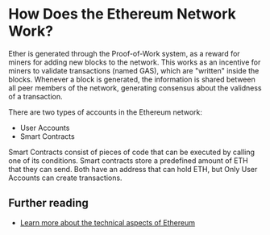 # How Does the Ethereum Network Work?

Ether is generated through the Proof-of-Work system, as a reward for miners for adding new blocks to the network. This works as an incentive for miners to validate transactions (named GAS), which are "written" inside the blocks. Whenever a block is generated, the information is shared between all peer members of the network, generating consensus about the validness of a transaction. 

There are two types of accounts in the Ethereum network: 
- User Accounts
- Smart Contracts

Smart Contracts consist of pieces of code that can be executed by calling one of its conditions. Smart contracts store a predefined amount of ETH that they can send. 
Both have an address that can hold ETH, but Only User Accounts can create transactions.

## Further reading
- [Learn more about the technical aspects of Ethereum](https://preethikasireddy.medium.com/how-does-ethereum-work-anyway-22d1df506369)
